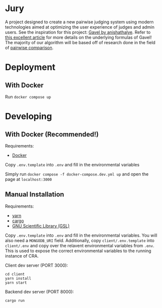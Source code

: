 # Jury

A project designed to create a new pairwise judging system using modern technologies aimed at optimizing the user experience of judges and admin users. See the inspiration for this project: [Gavel by anishathalye](https://github.com/anishathalye/gavel). Refer to [this excellent article](https://www.anishathalye.com/2015/03/07/designing-a-better-judging-system/) for more details on the underlying formulas of Gavel! The majority of our algorithm will be based off of research done in the field of [pairwise comparison](https://en.wikipedia.org/wiki/Pairwise_comparison). 

# Deployment

## With Docker

Run `docker compose up`

# Developing

## With Docker (Recommended!)

Requirements:

* [Docker](https://www.docker.com/)

Copy `.env.template` into `.env` and fill in the environmental variables

Simply run `docker compose -f docker-compose.dev.yml up` and open the page at `localhost:3000`

## Manual Installation

Requirements:

* [yarn](https://yarnpkg.com/)
* [cargo](https://doc.rust-lang.org/cargo/)
* [GNU Scientific Library (GSL)](https://www.gnu.org/software/gsl/)

Copy `.env.template` into `.env` and fill in the environmental variables. You will also need a `MONGODB_URI` field.
Additionally, copy `client/.env.template` into `client/.env` and copy over the relavent environmental variables from `.env`.
This is used to expose the correct environmental variables to the running instance of CRA.

Client dev server (PORT 3000):

```
cd client
yarn install
yarn start
```

Backend dev server (PORT 8000):

```
cargo run
```
